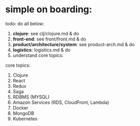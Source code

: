 # simple on boarding:

todo: do all below:

1. **clojure**: see clj/clojure.md & do
2. **front-end**: see front/front.md & do
3. **product/architecture/system**: see product-arch.md & do
4. **logistics**: logistics.md & do
5. understand core topics:

core topics:
1. Clojure
2. React
3. Redux
4. Saga
5. RDBMS (MYSQL)
6. Amazon Services (RDS, CloudFront, Lambda)
7. Docker
8. MongoDB
9. Kubernetes
